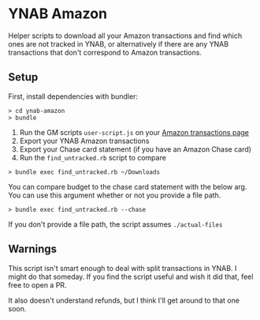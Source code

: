 # YNAB Amazon

Helper scripts to download all your Amazon transactions and find which ones are not tracked in YNAB, or alternatively if there are any YNAB transactions that don't correspond to Amazon transactions.

## Setup

First, install dependencies with bundler:

```
> cd ynab-amazon
> bundle
```

1. Run the GM scripts `user-script.js` on your [Amazon transactions page](https://www.amazon.com/cpe/yourpayments/transactions)
2. Export your YNAB Amazon transactions
3. Export your Chase card statement (if you have an Amazon Chase card)
4. Run the `find_untracked.rb` script to compare

```
> bundle exec find_untracked.rb ~/Downloads
```

You can compare budget to the chase card statement with the below arg. You can use this argument whether or not you provide a file path.

```
> bundle exec find_untracked.rb --chase
```

If you don't provide a file path, the script assumes `./actual-files`

## Warnings

This script isn't smart enough to deal with split transactions in YNAB. I might do that someday. If you find the script useful and wish it did that, feel free to open a PR.

It also doesn't understand refunds, but I think I'll get around to that one soon.
